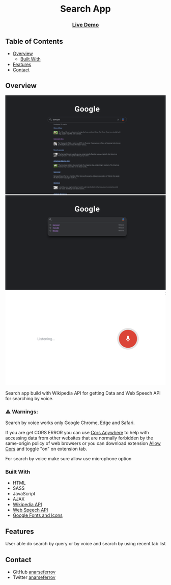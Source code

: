 <h1 align="center">Search App</h1>

<div align="center">
  <h3>
    <a href="https://search-app-wine.vercel.app/">
      Live Demo
    </a>
  </h3>
</div>

## Table of Contents

- [Overview](#overview)
  - [Built With](#built-with)
- [Features](#features)
- [Contact](#contact)

## Overview

![screenshot](./screenshots/ss3.png)
![screenshot](./screenshots/ss1.png)
![screenshot](./screenshots/ss2.png)

Search app build with Wikipedia API for getting Data and Web Speech API for searching by voice. 
### ⚠ Warnings:  
<p>Search by voice works only Google Chrome, Edge and Safari.<p> 
<p>If you are get CORS ERROR you can use <a href="https://cors-anywhere.herokuapp.com/">Cors Anywhere</a> to help with accessing data from other websites that are normally forbidden by the same-origin policy of web browsers or you can download extension <a href="https://chrome.google.com/webstore/detail/allow-cors-access-control/lhobafahddgcelffkeicbaginigeejlf?utm_source=chrome-ntp-icon">Allow Cors</a> and toggle "on" on extension tab.<p>
<p>For search by voice make sure allow use microphone option<p>

### Built With

- HTML
- SASS
- JavaScript
- AJAX
- [Wikipedia API](https://www.mediawiki.org/wiki/API:Main_page)
- [Web Speech API](https://developer.mozilla.org/en-US/docs/Web/API/Web_Speech_API)
- [Google Fonts and Icons](https://fonts.google.com/icons)

## Features

User able do search by query or by voice and search by using recent tab list

## Contact

- GitHub [anarseferrov](https://{github.com/ianarseferov})
- Twitter [anarseferrov](https://{twitter.com/ianarseferov})
